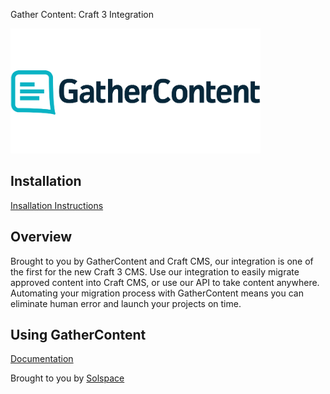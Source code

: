 Gather Content: Craft 3 Integration

![Screenshot](resources/img/plugin-logo.png)

## Installation

[Insallation Instructions](http://help.gathercontent.com/importing-and-exporting-content/craft-integration/craft-integration-installation)

## Overview

Brought to you by GatherContent and Craft CMS, our integration is one of the first for the new Craft 3 CMS. Use our integration to easily migrate approved content into Craft CMS, or use our API to take content anywhere. Automating your migration process with GatherContent means you can eliminate human error and launch your projects on time.


## Using GatherContent

[Documentation](http://help.gathercontent.com/importing-and-exporting-content#craft-integration)

Brought to you by [Solspace](http://solspace.com)
